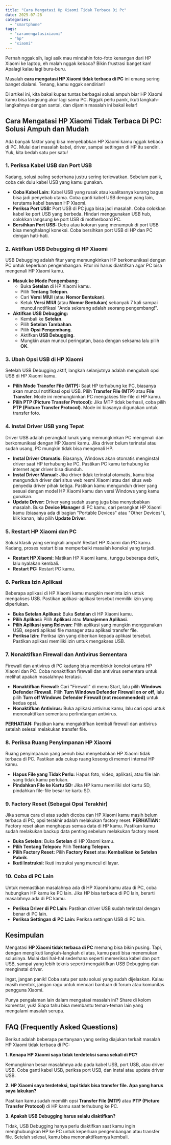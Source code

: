 ```yaml
---
title: "Cara Mengatasi Hp Xiaomi Tidak Terbaca Di Pc"
date: 2025-07-28
categories: 
  - "smartphone"
tags: 
  - "caramengatasixiaomi"
  - "hp"
  - "xiaomi"
---
```


Pernah nggak sih, lagi asik mau mindahin foto-foto kenangan dari HP Xiaomi ke laptop, eh malah nggak kebaca? Bikin frustrasi banget kan! Apalagi kalau lagi buru-buru.

Masalah **cara mengatasi HP Xiaomi tidak terbaca di PC** ini emang sering banget dialami. Tenang, kamu nggak sendirian!

Di artikel ini, kita bakal kupas tuntas berbagai solusi ampuh biar HP Xiaomi kamu bisa langsung akur lagi sama PC. Nggak perlu panik, ikuti langkah-langkahnya dengan santai, dan dijamin masalah ini bakal kelar!

## Cara Mengatasi HP Xiaomi Tidak Terbaca Di PC: Solusi Ampuh dan Mudah

Ada banyak faktor yang bisa menyebabkan HP Xiaomi kamu nggak kebaca di PC. Mulai dari masalah kabel, driver, sampai settingan di HP itu sendiri. Yuk, kita bedah satu per satu!

### 1\. Periksa Kabel USB dan Port USB

Kadang, solusi paling sederhana justru sering terlewatkan. Sebelum panik, coba cek dulu kabel USB yang kamu gunakan.

- **Coba Kabel Lain:** Kabel USB yang rusak atau kualitasnya kurang bagus bisa jadi penyebab utama. Coba ganti kabel USB dengan yang lain, terutama kabel bawaan HP Xiaomi.
- **Periksa Port USB:** Port USB di PC juga bisa jadi masalah. Coba colokkan kabel ke port USB yang berbeda. Hindari menggunakan USB hub, colokkan langsung ke port USB di motherboard PC.
- **Bersihkan Port USB:** Debu atau kotoran yang menumpuk di port USB bisa menghalangi koneksi. Coba bersihkan port USB di HP dan PC dengan hati-hati.

### 2\. Aktifkan USB Debugging di HP Xiaomi

USB Debugging adalah fitur yang memungkinkan HP berkomunikasi dengan PC untuk keperluan pengembangan. Fitur ini harus diaktifkan agar PC bisa mengenali HP Xiaomi kamu.

- **Masuk ke Mode Pengembang:**
    - Buka **Setelan** di HP Xiaomi kamu.
    - Pilih **Tentang Telepon**.
    - Cari **Versi MIUI** (atau **Nomor Bentukan**).
    - Ketuk **Versi MIUI** (atau **Nomor Bentukan**) sebanyak 7 kali sampai muncul notifikasi "Anda sekarang adalah seorang pengembang!".
- **Aktifkan USB Debugging:**
    - Kembali ke **Setelan**.
    - Pilih **Setelan Tambahan**.
    - Pilih **Opsi Pengembang**.
    - Aktifkan **USB Debugging**.
    - Mungkin akan muncul peringatan, baca dengan seksama lalu pilih **OK**.

### 3\. Ubah Opsi USB di HP Xiaomi

Setelah USB Debugging aktif, langkah selanjutnya adalah mengubah opsi USB di HP Xiaomi kamu.

- **Pilih Mode Transfer File (MTP):** Saat HP terhubung ke PC, biasanya akan muncul notifikasi opsi USB. Pilih **Transfer File (MTP)** atau **File Transfer**. Mode ini memungkinkan PC mengakses file-file di HP kamu.
- **Pilih PTP (Picture Transfer Protocol):** Jika MTP tidak berhasil, coba pilih **PTP (Picture Transfer Protocol)**. Mode ini biasanya digunakan untuk transfer foto.

### 4\. Instal Driver USB yang Tepat

Driver USB adalah perangkat lunak yang memungkinkan PC mengenali dan berkomunikasi dengan HP Xiaomi kamu. Jika driver belum terinstal atau sudah usang, PC mungkin tidak bisa mengenali HP.

- **Instal Driver Otomatis:** Biasanya, Windows akan otomatis menginstal driver saat HP terhubung ke PC. Pastikan PC kamu terhubung ke internet agar driver bisa diunduh.
- **Instal Driver Manual:** Jika driver tidak terinstal otomatis, kamu bisa mengunduh driver dari situs web resmi Xiaomi atau dari situs web penyedia driver pihak ketiga. Pastikan kamu mengunduh driver yang sesuai dengan model HP Xiaomi kamu dan versi Windows yang kamu gunakan.
- **Update Driver:** Driver yang sudah usang juga bisa menyebabkan masalah. Buka **Device Manager** di PC kamu, cari perangkat HP Xiaomi kamu (biasanya ada di bagian "Portable Devices" atau "Other Devices"), klik kanan, lalu pilih **Update Driver**.

### 5\. Restart HP Xiaomi dan PC

Solusi klasik yang seringkali ampuh! Restart HP Xiaomi dan PC kamu. Kadang, proses restart bisa memperbaiki masalah koneksi yang terjadi.

- **Restart HP Xiaomi:** Matikan HP Xiaomi kamu, tunggu beberapa detik, lalu nyalakan kembali.
- **Restart PC:** Restart PC kamu.

### 6\. Periksa Izin Aplikasi

Beberapa aplikasi di HP Xiaomi kamu mungkin meminta izin untuk mengakses USB. Pastikan aplikasi-aplikasi tersebut memiliki izin yang diperlukan.

- **Buka Setelan Aplikasi:** Buka **Setelan** di HP Xiaomi kamu.
- **Pilih Aplikasi:** Pilih **Aplikasi** atau **Manajemen Aplikasi**.
- **Pilih Aplikasi yang Relevan:** Pilih aplikasi yang mungkin menggunakan USB, seperti aplikasi file manager atau aplikasi transfer file.
- **Periksa Izin:** Periksa izin yang diberikan kepada aplikasi tersebut. Pastikan aplikasi memiliki izin untuk mengakses USB.

### 7\. Nonaktifkan Firewall dan Antivirus Sementara

Firewall dan antivirus di PC kadang bisa memblokir koneksi antara HP Xiaomi dan PC. Coba nonaktifkan firewall dan antivirus sementara untuk melihat apakah masalahnya teratasi.

- **Nonaktifkan Firewall:** Cari "Firewall" di menu Start, lalu pilih **Windows Defender Firewall**. Pilih **Turn Windows Defender Firewall on or off**, lalu pilih **Turn off Windows Defender Firewall (not recommended)** untuk kedua opsi.
- **Nonaktifkan Antivirus:** Buka aplikasi antivirus kamu, lalu cari opsi untuk menonaktifkan sementara perlindungan antivirus.

**PERHATIAN:** Pastikan kamu mengaktifkan kembali firewall dan antivirus setelah selesai melakukan transfer file.

### 8\. Periksa Ruang Penyimpanan HP Xiaomi

Ruang penyimpanan yang penuh bisa menyebabkan HP Xiaomi tidak terbaca di PC. Pastikan ada cukup ruang kosong di memori internal HP kamu.

- **Hapus File yang Tidak Perlu:** Hapus foto, video, aplikasi, atau file lain yang tidak kamu perlukan.
- **Pindahkan File ke Kartu SD:** Jika HP kamu memiliki slot kartu SD, pindahkan file-file besar ke kartu SD.

### 9\. Factory Reset (Sebagai Opsi Terakhir)

Jika semua cara di atas sudah dicoba dan HP Xiaomi kamu masih belum terbaca di PC, opsi terakhir adalah melakukan factory reset. **PERHATIAN:** Factory reset akan menghapus semua data di HP kamu. Pastikan kamu sudah melakukan backup data penting sebelum melakukan factory reset.

- **Buka Setelan:** Buka **Setelan** di HP Xiaomi kamu.
- **Pilih Tentang Telepon:** Pilih **Tentang Telepon**.
- **Pilih Factory Reset:** Pilih **Factory Reset** atau **Kembalikan ke Setelan Pabrik**.
- **Ikuti Instruksi:** Ikuti instruksi yang muncul di layar.

### 10\. Coba di PC Lain

Untuk memastikan masalahnya ada di HP Xiaomi kamu atau di PC, coba hubungkan HP kamu ke PC lain. Jika HP bisa terbaca di PC lain, berarti masalahnya ada di PC kamu.

- **Periksa Driver di PC Lain:** Pastikan driver USB sudah terinstal dengan benar di PC lain.
- **Periksa Settingan di PC Lain:** Periksa settingan USB di PC lain.

## Kesimpulan

Mengatasi **HP Xiaomi tidak terbaca di PC** memang bisa bikin pusing. Tapi, dengan mengikuti langkah-langkah di atas, kamu pasti bisa menemukan solusinya. Mulai dari hal-hal sederhana seperti memeriksa kabel dan port USB, sampai yang lebih teknis seperti mengaktifkan USB Debugging dan menginstal driver.

Ingat, jangan panik! Coba satu per satu solusi yang sudah dijelaskan. Kalau masih mentok, jangan ragu untuk mencari bantuan di forum atau komunitas pengguna Xiaomi.

Punya pengalaman lain dalam mengatasi masalah ini? Share di kolom komentar, yuk! Siapa tahu bisa membantu teman-teman lain yang mengalami masalah serupa.

## FAQ (Frequently Asked Questions)

Berikut adalah beberapa pertanyaan yang sering diajukan terkait masalah HP Xiaomi tidak terbaca di PC:

**1\. Kenapa HP Xiaomi saya tidak terdeteksi sama sekali di PC?**

Kemungkinan besar masalahnya ada pada kabel USB, port USB, atau driver USB. Coba ganti kabel USB, periksa port USB, dan instal atau update driver USB.

**2\. HP Xiaomi saya terdeteksi, tapi tidak bisa transfer file. Apa yang harus saya lakukan?**

Pastikan kamu sudah memilih opsi **Transfer File (MTP)** atau **PTP (Picture Transfer Protocol)** di HP kamu saat terhubung ke PC.

**3\. Apakah USB Debugging harus selalu diaktifkan?**

Tidak, USB Debugging hanya perlu diaktifkan saat kamu ingin menghubungkan HP ke PC untuk keperluan pengembangan atau transfer file. Setelah selesai, kamu bisa menonaktifkannya kembali.
